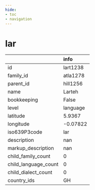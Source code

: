 ```yaml
---
hide:
- toc
- navigation
---
```

# lar
|                      | info     |
|:---------------------|:---------|
| id                   | lart1238 |
| family_id            | atla1278 |
| parent_id            | hill1256 |
| name                 | Larteh   |
| bookkeeping          | False    |
| level                | language |
| latitude             | 5.9367   |
| longitude            | -0.07822 |
| iso639P3code         | lar      |
| description          | nan      |
| markup_description   | nan      |
| child_family_count   | 0        |
| child_language_count | 0        |
| child_dialect_count  | 0        |
| country_ids          | GH       |
